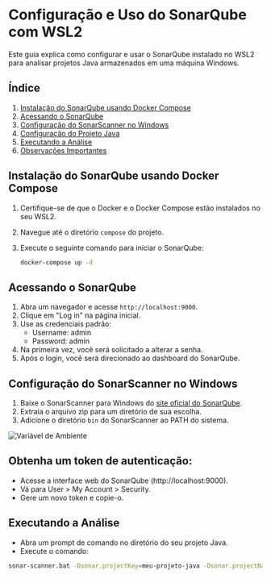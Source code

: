 # Configuração e Uso do SonarQube com WSL2

Este guia explica como configurar e usar o SonarQube instalado no WSL2 para analisar projetos Java armazenados em uma máquina Windows.

## Índice

1. [Instalação do SonarQube usando Docker Compose](#instalação-do-sonarqube-usando-docker-compose)
2. [Acessando o SonarQube](#acessando-o-sonarqube)
3. [Configuração do SonarScanner no Windows](#configuração-do-sonarscanner-no-windows)
4. [Configuração do Projeto Java](#configuração-do-projeto-java)
5. [Executando a Análise](#executando-a-análise)
6. [Observações Importantes](#observações-importantes)

## Instalação do SonarQube usando Docker Compose

1. Certifique-se de que o Docker e o Docker Compose estão instalados no seu WSL2.
2. Navegue até o diretório `compose` do projeto.
3. Execute o seguinte comando para iniciar o SonarQube:

   ```bash
   docker-compose up -d
   ```


## Acessando o SonarQube

1. Abra um navegador e acesse `http://localhost:9000`.
2. Clique em "Log in" na página inicial.
3. Use as credenciais padrão:
   - Username: admin
   - Password: admin
4. Na primeira vez, você será solicitado a alterar a senha.
5. Após o login, você será direcionado ao dashboard do SonarQube.

## Configuração do SonarScanner no Windows

1. Baixe o SonarScanner para Windows do [site oficial do SonarQube](https://docs.sonarqube.org/latest/analyzing-source-code/scanners/sonarscanner/).
2. Extraia o arquivo zip para um diretório de sua escolha.
3. Adicione o diretório `bin` do SonarScanner ao PATH do sistema.

![Variável de Ambiente](https://raw.githubusercontent.com/fabioallima/sonarqube/refs/heads/images/system_variable_sonar.png)

## Obtenha um token de autenticação:
* Acesse a interface web do SonarQube (http://localhost:9000).
* Vá para User > My Account > Security.
* Gere um novo token e copie-o.

## Executando a Análise
* Abra um prompt de comando no diretório do seu projeto Java.
* Execute o comando: 
```bash
sonar-scanner.bat -Dsonar.projectKey=meu-projeto-java -Dsonar.projectName="Meu Projeto Java" -Dsonar.sources=src/main/java -Dsonar.java.binaries=target/classes -Dsonar.host.url=http://localhost:9000 -Dsonar.token=seu_token_de_autenticacao
```

